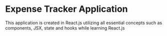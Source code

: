 # Expense Tracker Application 
This application is created in React.js utilizing all essential concepts such as components, JSX, state and hooks while learning React.js 
